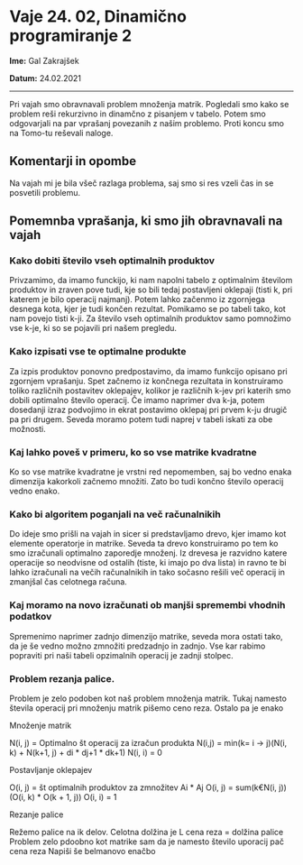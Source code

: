 # Vaje 24. 02, Dinamično programiranje 2

**Ime:** Gal Zakrajšek

**Datum:** 24.02.2021

---

Pri vajah smo obravnavali problem množenja matrik. Pogledali smo kako se problem reši rekurzivno in dinamčno z pisanjem v tabelo. Potem smo odgovarjali na par vprašanj povezanih z našim problemo. Proti koncu smo na Tomo-tu reševali naloge.


## Komentarji in opombe

Na vajah mi je bila všeč razlaga problema, saj smo si res vzeli čas in se posvetili problemu.


## Pomemnba vprašanja, ki smo jih obravnavali na vajah


### Kako dobiti število vseh optimalnih produktov
Privzamimo, da imamo funckijo, ki nam napolni tabelo z optimalnim številom produktov in zraven pove tudi, kje so bili tedaj postavljeni oklepaji (tisti k, pri katerem je bilo operacij najmanj). Potem lahko začenmo iz zgornjega desnega kota, kjer je tudi končen rezultat. Pomikamo se po tabeli tako, kot nam povejo tisti k-ji. Za število vseh optimalnih produktov samo pomnožimo vse k-je, ki so se pojavili pri našem pregledu. 

### Kako izpisati vse te optimalne produkte
Za izpis produktov ponovno predpostavimo, da imamo funkcijo opisano pri zgornjem vprašanju. Spet začnemo iz končnega rezultata in konstruiramo toliko različnih postavitev oklepajev, kolikor je različnih k-jev pri katerih smo dobili optimalno število operacij. Če imamo naprimer dva k-ja, potem dosedanji izraz podvojimo in ekrat postavimo oklepaj pri prvem k-ju drugič pa pri drugem. Seveda moramo potem tudi naprej v tabeli iskati za obe možnosti.

### Kaj lahko poveš v primeru, ko so vse matrike kvadratne
Ko so vse matrike kvadratne je vrstni red nepomemben, saj bo vedno enaka dimenzija kakorkoli začnemo množiti. Zato bo tudi končno število operacij vedno enako.

### Kako bi algoritem poganjali na več računalnikih
Do ideje smo prišli na vajah in sicer si predstavljamo drevo, kjer imamo kot elemente operatorje in matrike. Seveda ta drevo konstruiramo po tem ko smo izračunali optimalno zaporedje množenj. Iz drevesa je razvidno katere operacije so neodvisne od ostalih (tiste, ki imajo po dva lista) in ravno te bi lahko izračunali na večih računalnikih in tako sočasno rešili več operacij in zmanjšal čas celotnega računa.

### Kaj moramo na novo izračunati ob manjši spremembi vhodnih podatkov
Spremenimo naprimer zadnjo dimenzijo matrike, seveda mora ostati tako, da je še vedno možno zmnožiti predzadnjo in zadnjo. Vse kar rabimo popraviti pri naši tabeli opzimalnih operacij je zadnji stolpec. 

### Problem rezanja palice.
Problem je zelo podoben kot naš problem množenja matrik. Tukaj namesto števila operacij pri množenju matrik pišemo ceno reza. Ostalo pa je enako




Množenje matrik

N(i, j) = Optimalno št operacij za izračun produkta
N(i,j) = min(k= i -> j)(N(i, k) + N(k+1, j) + di * dj+1 * dk+1)
N(i, i) = 0


Postavljanje oklepajev

O(i, j) = št optimalnih produktov za zmnožitev Ai * Aj
O(i, j) = sum(k€N(i, j))(O(i, k) * O(k + 1, j))
O(i, i) = 1




Rezanje palice

Režemo palice na ik delov. Celotna dolžina je L
cena reza = dolžina palice
Problem zelo pdoobno kot matrike sam da je namesto število uporacij pač cena reza
Napiši še belmanovo enačbo